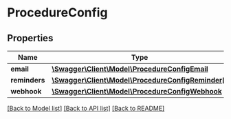 # ProcedureConfig

## Properties
Name | Type | Description | Notes
------------ | ------------- | ------------- | -------------
**email** | [**\Swagger\Client\Model\ProcedureConfigEmail**](ProcedureConfigEmail.md) |  | [optional] 
**reminders** | [**\Swagger\Client\Model\ProcedureConfigReminder[]**](ProcedureConfigReminder.md) |  | [optional] 
**webhook** | [**\Swagger\Client\Model\ProcedureConfigWebhook**](ProcedureConfigWebhook.md) |  | [optional] 

[[Back to Model list]](../README.md#documentation-for-models) [[Back to API list]](../README.md#documentation-for-api-endpoints) [[Back to README]](../README.md)

